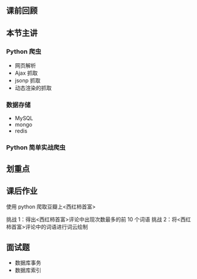 ## 课前回顾

## 本节主讲

### Python 爬虫

- 网页解析
- Ajax 抓取
- jsonp 抓取
- 动态渲染的抓取

### 数据存储

- MySQL
- mongo
- redis

### Python 简单实战爬虫

## 划重点

## 课后作业

使用 python 爬取豆瓣上<西红柿首富>

挑战 1：得出<西红柿首富>评论中出现次数最多的前 10 个词语
挑战 2：将<西红柿首富>评论中的词语进行词云绘制

## 面试题

- 数据库事务
- 数据库索引
